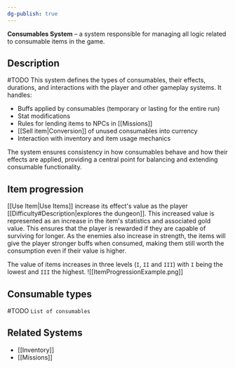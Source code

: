 ```yaml
---
dg-publish: true
---
```

**Consumables System** – a system responsible for managing all logic related to consumable items in the game.
## Description
#TODO
This system defines the types of consumables, their effects, durations, and interactions with the player and other gameplay systems. It handles:

- Buffs applied by consumables (temporary or lasting for the entire run)
- Stat modifications
- Rules for lending items to NPCs in [[Missions]]
- [[Sell item|Conversion]] of unused consumables into currency 
- Interaction with inventory and item usage mechanics

The system ensures consistency in how consumables behave and how their effects are applied, providing a central point for balancing and extending consumable functionality.

## Item progression
[[Use Item|Use Items]] increase its effect's value as the player [[Difficulty#Description|explores the dungeon]]. This increased value is represented as an increase in the item's statistics and associated gold value.
This ensures that the player is rewarded if they are capable of surviving for longer. As the enemies also increase in strength, the items will give the player stronger buffs when consumed, making them still worth the consumption even if their value is higher.

The value of items increases in three levels (`I`, `II` and `III`)  with `I` being the lowest and `III` the highest.
![[ItemProgressionExample.png]]
## Consumable types
#TODO `List of consumables`
## Related Systems
- [[Inventory]]
- [[Missions]]